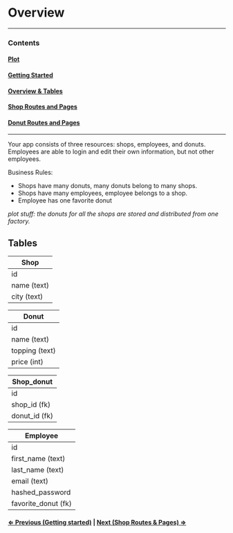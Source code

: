 # Overview

-----------------------
### Contents

#### [Plot](readme.md)

#### [Getting Started](getting_started.md)

#### [Overview & Tables](overview.md)

#### [Shop Routes and Pages](shop_routes_pages.md)

#### [Donut Routes and Pages](donut_routes_pages.md)
-------------------------


Your app consists of three resources: shops, employees, and donuts.  Employees are able to login and edit their own information, but not other employees.

Business Rules:

 - Shops have many donuts, many donuts belong to many shops.
 - Shops have many employees, employee belongs to a shop.
 - Employee has one favorite donut

*plot stuff: the donuts for all the shops are stored and distributed from one factory.*

## Tables

|Shop
|----------------
|id
|name (text)
|city (text)


|Donut
|----------------
|id
|name (text)
|topping (text)
|price (int)


|Shop_donut
|----------------
|id
|shop_id (fk)
|donut_id (fk)


|Employee
|----------------|
|id
|first_name (text)
|last_name (text)
|email (text)
|hashed_password
|favorite_donut (fk)


#### [⇐ Previous (Getting started)](getting_started.md) | [Next (Shop Routes & Pages) ⇒](shop_routes_pages.md)
